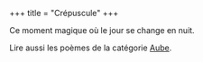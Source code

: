 +++
title = "Crépuscule"
+++

Ce moment magique où le jour se change en nuit.

Lire aussi les poèmes de la catégorie [Aube](/categories/aube).
